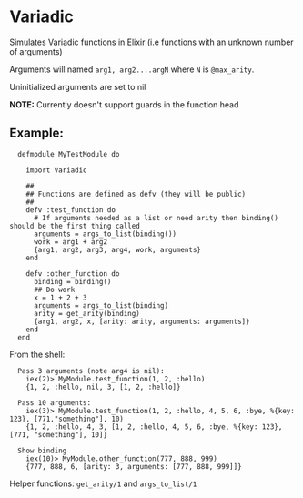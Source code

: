 # Variadic

Simulates Variadic functions in Elixir (i.e functions with an unknown number of arguments)

Arguments will named `arg1, arg2....argN` where `N` is `@max_arity`.

Uninitialized arguments are set to nil

**NOTE:** Currently doesn't support guards in the function head

## Example:

```
  defmodule MyTestModule do

    import Variadic

    ##
    ## Functions are defined as defv (they will be public)
    ##
    defv :test_function do
      # If arguments needed as a list or need arity then binding() should be the first thing called
      arguments = args_to_list(binding())
      work = arg1 + arg2
      {arg1, arg2, arg3, arg4, work, arguments}
    end

    defv :other_function do
      binding = binding()
      ## Do work
      x = 1 + 2 + 3
      arguments = args_to_list(binding)
      arity = get_arity(binding)
      {arg1, arg2, x, [arity: arity, arguments: arguments]}
    end
  end
```
From the shell:
```
  Pass 3 arguments (note arg4 is nil):
    iex(2)> MyModule.test_function(1, 2, :hello)
    {1, 2, :hello, nil, 3, [1, 2, :hello]}

  Pass 10 arguments:
    iex(3)> MyModule.test_function(1, 2, :hello, 4, 5, 6, :bye, %{key: 123}, [771,"something"], 10)
    {1, 2, :hello, 4, 3, [1, 2, :hello, 4, 5, 6, :bye, %{key: 123}, [771, "something"], 10]}

  Show binding
    iex(10)> MyModule.other_function(777, 888, 999)
    {777, 888, 6, [arity: 3, arguments: [777, 888, 999]]}
```

Helper functions: `get_arity/1` and `args_to_list/1`
